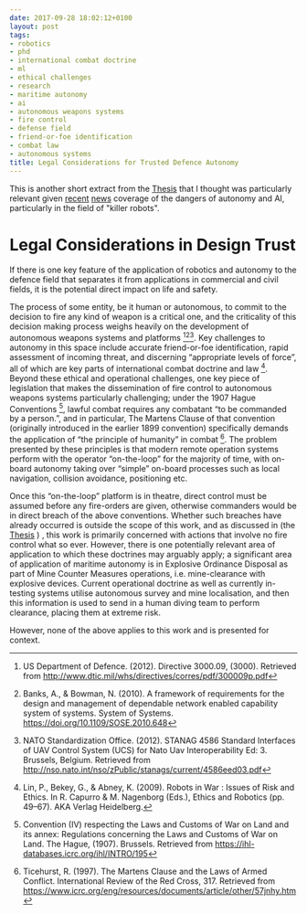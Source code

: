 ```yaml
---
date: 2017-09-28 18:02:12+0100
layout: post
tags:
- robotics
- phd
- international combat doctrine
- ml
- ethical challenges
- research
- maritime autonomy
- ai
- autonomous weapons systems
- fire control
- defense field
- friend-or-foe identification
- combat law
- autonomous systems
title: Legal Considerations for Trusted Defence Autonomy
---
```



This is another short extract from the [Thesis](https://github.com/andrewbolster/thesis/releases/download/v1.0/Thesis.pdf) that I thought was particularly relevant given [recent](https://www.theguardian.com/technology/2017/sep/27/robots-destabilise-world-war-unemployment-un) [news](http://www.telegraph.co.uk/news/science/science-news/11633838/Killer-robots-will-leave-humans-utterly-defenceless-warns-professor.html) coverage of the dangers of autonomy and AI, particularly in the field of "killer robots".

# Legal Considerations in Design Trust

If there is one key feature of the application of robotics and autonomy
to the defence field that separates it from applications in commercial
and civil fields, it is the potential direct impact on life and safety.

The process of some entity, be it human or autonomous, to commit to the
decision to fire any kind of weapon is a critical one, and the
criticality of this decision making process weighs heavily on the
development of autonomous weapons systems and
platforms [^Defense2012][^Banks2010][^STANAG4586]. Key
challenges to autonomy in this space include accurate friend-or-foe
identification, rapid assessment of incoming threat, and discerning
“appropriate levels of force”, all of which are key parts of
international combat doctrine and law [^Lin2009]. Beyond these ethical
and operational challenges, one key piece of legislation that makes the
dissemination of fire control to autonomous weapons systems particularly
challenging; under the 1907 Hague Conventions [^HagueIV], lawful combat
requires any combatant “to be commanded by a person.”, and in
particular, The Martens Clause of that convention (originally introduced
in the earlier 1899 convention) specifically demands the application of
“the principle of humanity” in combat [^Ticehurst1997]. The problem
presented by these principles is that modern remote operation systems perform with the operator
“on-the-loop” for the majority of time, with on-board autonomy taking
over “simple” on-board processes such as local navigation, collision
avoidance, positioning etc.

Once this “on-the-loop” platform is in theatre, direct control must be
assumed before any fire-orders are given, otherwise commanders would be
in direct breach of the above conventions. Whether such breaches have
already occurred is outside the scope of this work, and as discussed in (the [Thesis](https://github.com/andrewbolster/thesis/releases/download/v1.0/Thesis.pdf) )
, this work is primarily concerned with actions that involve no fire
control what so ever. However, there is one potentially relevant area of
application to which these doctrines may arguably apply; a significant
area of application of maritime autonomy is in Explosive Ordinance
Disposal as part of Mine Counter Measures operations, i.e. mine-clearance
with explosive devices.
Current operational doctrine as well as currently in-testing systems utilise
autonomous survey and mine localisation, and then this information is used to
send in a human diving team to perform clearance, placing them at
extreme risk.

However, none of the above applies to this work and is presented for
context.

[^Defense2012]: US Department of Defence. (2012). Directive 3000.09, (3000). Retrieved from http://www.dtic.mil/whs/directives/corres/pdf/300009p.pdf
[^Banks2010]: Banks, A., & Bowman, N. (2010). A framework of requirements for the design and management of dependable network enabled capability system of systems. System of Systems. https://doi.org/10.1109/SOSE.2010.648
[^STANAG4586]: NATO Standardization Office. (2012). STANAG 4586 Standard Interfaces of UAV Control System (UCS) for Nato Uav Interoperability Ed: 3. Brussels, Belgium. Retrieved from http://nso.nato.int/nso/zPublic/stanags/current/4586eed03.pdf
[^Lin2009]: Lin, P., Bekey, G., & Abney, K. (2009). Robots in War : Issues of Risk and Ethics. In R. Capurro & M. Nagenborg (Eds.), Ethics and Robotics (pp. 49–67). AKA Verlag Heidelberg.
[^HagueIV]: Convention (IV) respecting the Laws and Customs of War on Land and its annex: Regulations concerning the Laws and Customs of War on Land. The Hague, (1907). Brussels. Retrieved from https://ihl-databases.icrc.org/ihl/INTRO/195
[^Ticehurst1997]: Ticehurst, R. (1997). The Martens Clause and the Laws of Armed Conflict. International Review of the Red Cross, 317. Retrieved from https://www.icrc.org/eng/resources/documents/article/other/57jnhy.htm

